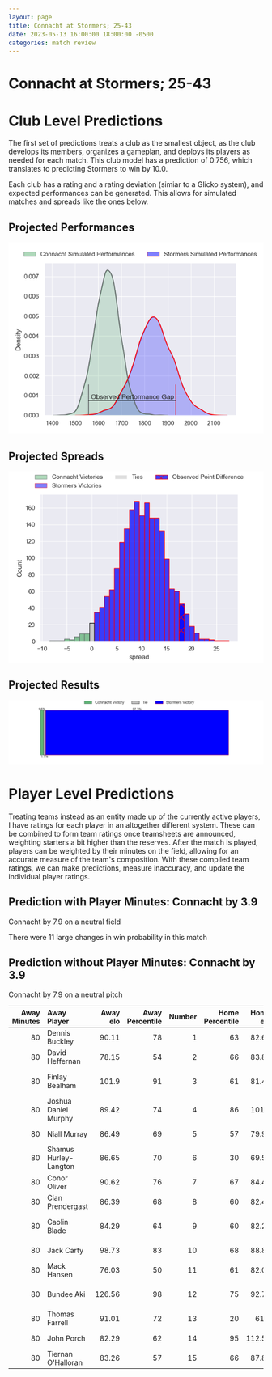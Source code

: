```yaml
---  
layout: page  
title: Connacht at Stormers; 25-43  
date: 2023-05-13 16:00:00 18:00:00 -0500  
categories: match review  
---
```

# Connacht at Stormers; 25-43

# Club Level Predictions


The first set of predictions treats a club as the smallest object, as the club develops its members, organizes a gameplan, and deploys its players as needed for each match. This club model has a prediction of 0.756, which translates to predicting Stormers to win by 10.0.

Each club has a rating and a rating deviation (simiar to a Glicko system), and expected performances can be generated. This allows for simulated matches and spreads like the ones below.
## Projected Performances


![Projected Performances](plots/performances_2023-05-13-Stormers-Connacht.png)
## Projected Spreads


![Projected Spreads](plots/spreads_2023-05-13-Stormers-Connacht.png)
## Projected Results


![Projected Results](plots/resultbar_2023-05-13-Stormers-Connacht.png)
# Player Level Predictions


Treating teams instead as an entity made up of the currently active players, I have ratings for each player in an altogether different system. These can be combined to form team ratings once teamsheets are announced, weighting starters a bit higher than the reserves. After the match is played, players can be weighted by their minutes on the field, allowing for an accurate measure of the team's composition. With these compiled team ratings, we can make predictions, measure inaccuracy, and update the individual player ratings.
## Prediction with Player Minutes: Connacht by 3.9


Connacht by 7.9 on a neutral field

There were 11 large changes in win probability in this match
## Prediction without Player Minutes: Connacht by 3.9


Connacht by 7.9 on a neutral pitch



|   Away Minutes | Away Player           |   Away elo |   Away Percentile |   Number |   Home Percentile |   Home elo | Home Player                  |   Home Minutes |
|---------------:|:----------------------|-----------:|------------------:|---------:|------------------:|-----------:|:-----------------------------|---------------:|
|             80 | Dennis Buckley        |      90.11 |                78 |        1 |                63 |      82.66 | Steven Kitshoff              |             80 |
|             80 | David Heffernan       |      78.15 |                54 |        2 |                66 |      83.83 | Joseph Dweba                 |             80 |
|             80 | Finlay Bealham        |     101.9  |                91 |        3 |                61 |      81.49 | Jozua Francois Malherbe      |             80 |
|             80 | Joshua Daniel Murphy  |      89.42 |                74 |        4 |                86 |     101.1  | Ben-Jason Dixon              |             80 |
|             80 | Niall Murray          |      86.49 |                69 |        5 |                57 |      79.92 | Ruben van Heerden            |             80 |
|             80 | Shamus Hurley-Langton |      86.65 |                70 |        6 |                30 |      69.55 | Willem Gerhardus Engelbrecht |             80 |
|             80 | Conor Oliver          |      90.62 |                76 |        7 |                67 |      84.42 | Hacjivah Dayimani            |             80 |
|             80 | Cian Prendergast      |      86.39 |                68 |        8 |                60 |      82.47 | Evan Roos                    |             80 |
|             80 | Caolin Blade          |      84.29 |                64 |        9 |                60 |      82.26 | Herschel Jerome Jantjies     |             80 |
|             80 | Jack Carty            |      98.73 |                83 |       10 |                68 |      88.82 | Immanuel Libbok              |             80 |
|             80 | Mack Hansen           |      76.03 |                50 |       11 |                61 |      82.02 | Leolin Lucien Zas            |             80 |
|             80 | Bundee Aki            |     126.56 |                98 |       12 |                75 |      92.71 | Daniel Michael du Plessis    |             80 |
|             80 | Thomas Farrell        |      91.01 |                72 |       13 |                20 |      61.3  | Adriaan Ruhan Nel            |             80 |
|             80 | John Porch            |      82.29 |                62 |       14 |                95 |     112.54 | Angelo Davids                |             80 |
|             80 | Tiernan O'Halloran    |      83.26 |                57 |       15 |                66 |      87.81 | Damian Willemse              |             80 |

